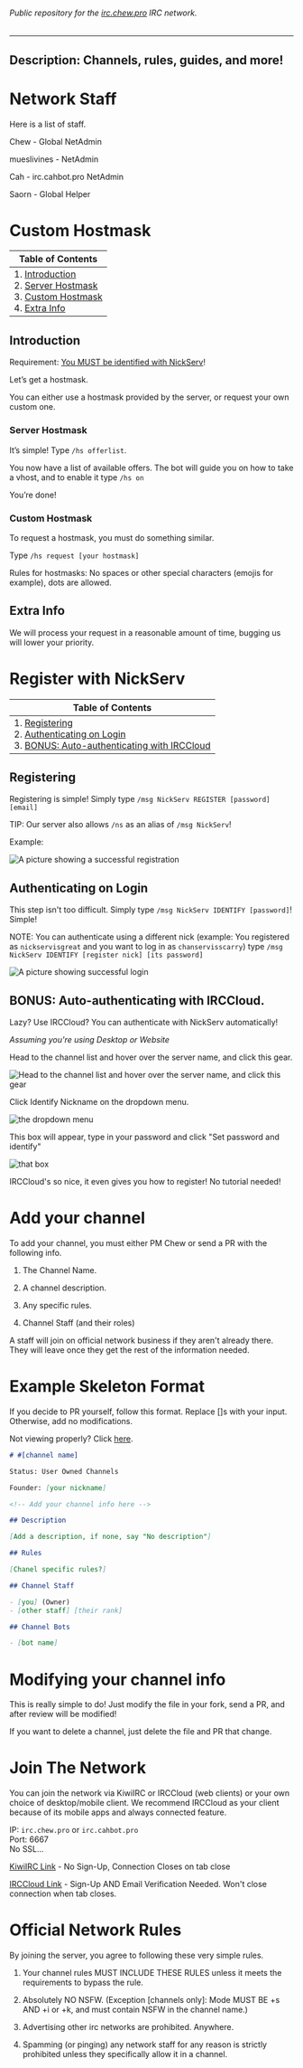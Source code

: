 ###### Public repository for the [irc.chew.pro](https://irc.chew.pro) IRC network.

---
Description: Channels, rules, guides, and more!
---

# Network Staff

Here is a list of staff.

 Chew - Global NetAdmin

mueslivines - NetAdmin

Cah - irc.cahbot.pro NetAdmin

Saorn - Global Helper


# Custom Hostmask

| Table of Contents
| ---------------------------------------------------------------------------------------------------------------
| 1. [Introduction](#introduction)<br>2\. [Server Hostmask](#server-hostmask)<br>3\. [Custom Hostmask](#custom-hostmask)<br>4\. [Extra Info](#extra-info)

## Introduction

Requirement:
[You MUST be identified with NickServ](http://chewcraft.github.io/IRC/help/registernickserv#Authenticating-on-Login)!

Let’s get a hostmask.

You can either use a hostmask provided by the server, or request your own custom one.

### Server Hostmask

It’s simple! Type `/hs offerlist`.

You now have a list of available offers. The bot will guide you on how to take a vhost, and to enable it type `/hs on`

You’re done!

### Custom Hostmask

To request a hostmask, you must do something similar.

Type `/hs request [your hostmask]`

Rules for hostmasks:
No spaces or other special characters (emojis for example), dots are allowed.

## Extra Info

We will process your request in a reasonable amount of time, bugging us will lower your priority.


# Register with NickServ

| Table of Contents
| ---------------------------------------------------------------------------------------------------------------
| 1\. [Registering](#registering)<br>2\. [Authenticating on Login](#authenticating-on-login)<br>3\. [BONUS: Auto-authenticating with IRCCloud](#bonus-auto-authenticating-with-irccloud)

## Registering

Registering is simple! Simply type `/msg NickServ REGISTER [password] [email]`

TIP: Our server also allows `/ns` as an alias of `/msg NickServ`!

Example:

![A picture showing a successful registration](https://user-images.githubusercontent.com/8278263/31468518-af35718c-aea3-11e7-86e9-fed88a7f91eb.png)

## Authenticating on Login

This step isn't too difficult. Simply type `/msg NickServ IDENTIFY [password]`! Simple!

NOTE: You can authenticate using a different nick (example: You registered as `nickservisgreat` and you want to log in as `chanservisscarry`) type `/msg NickServ IDENTIFY [register nick] [its password]`

![A picture showing successful login](https://user-images.githubusercontent.com/8278263/31468637-398ffdfc-aea4-11e7-9029-71086365b96c.png)

## BONUS: Auto-authenticating with IRCCloud.

Lazy? Use IRCCloud? You can authenticate with NickServ automatically!

*Assuming you're using Desktop or Website*

Head to the channel list and hover over the server name, and click this gear.

![Head to the channel list and hover over the server name, and click this gear](https://user-images.githubusercontent.com/8278263/31468713-95d102c8-aea4-11e7-9255-a9d2e9996676.png)

Click Identify Nickname on the dropdown menu.

![the dropdown menu](https://user-images.githubusercontent.com/8278263/31468730-a849334e-aea4-11e7-8214-dca5e839b01b.png)

This box will appear, type in your password and click "Set password and identify"

![that box](https://user-images.githubusercontent.com/8278263/31468759-cab486e0-aea4-11e7-9f49-2d2ec72406ee.png)

IRCCloud's so nice, it even gives you how to register! No tutorial needed!


# Add your channel

To add your channel, you must either PM Chew or send a PR with the following info.

1) The Channel Name.

2) A channel description.

3) Any specific rules.

4) Channel Staff (and their roles)

A staff will join on official network business if they aren't already there. They will leave once they get the rest of the information needed.


# Example Skeleton Format

If you decide to PR yourself, follow this format. Replace []s with your input. Otherwise, add no modifications.

Not viewing properly? Click [here](http://github.com/ChewCraft/IRC/blob/master/info/addchannel.md).

```markdown
# #[channel name]

Status: User Owned Channels

Founder: [your nickname]

<!-- Add your channel info here -->

## Description

[Add a description, if none, say "No description"]

## Rules

[Chanel specific rules?]

## Channel Staff

- [you] (Owner)
- [other staff] [their rank]

## Channel Bots

- [bot name]
```

# Modifying your channel info

This is really simple to do! Just modify the file in your fork, send a PR, and after review will be modified!

If you want to delete a channel, just delete the file and PR that change.


# Join The Network

You can join the network via KiwiIRC or IRCCloud (web clients) or your own choice of desktop/mobile client. We recommend IRCCloud as your client because of its mobile apps and always connected feature.

IP: `irc.chew.pro` or `irc.cahbot.pro`<br>
Port: 6667<br>
No SSL...

[KiwiIRC Link](http://chewcraft.github.io/IRC/webchat) - No Sign-Up, Connection Closes on tab close

[IRCCloud Link](https://www.irccloud.com/invite?channel=%23lobby&hostname=irc.chew.pro&port=6667) - Sign-Up AND Email Verification Needed. Won't close connection when tab closes.


# Official Network Rules

By joining the server, you agree to following these very simple rules.

1) Your channel rules MUST INCLUDE THESE RULES unless it meets the requirements to bypass the rule.

2) Absolutely NO NSFW. (Exception [channels only]: Mode MUST BE +s AND +i or +k, and must contain NSFW in the channel name.)

3) Advertising other irc networks are prohibited. Anywhere.

4) Spamming (or pinging) any network staff for any reason is strictly prohibited unless they specifically allow it in a channel.

